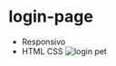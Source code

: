 # login-page
- Responsivo
- HTML CSS
  ![login pet](https://github.com/Dufzinha/login/assets/69157477/38325426-269d-42a7-bd5e-3906c1c00eb6)

